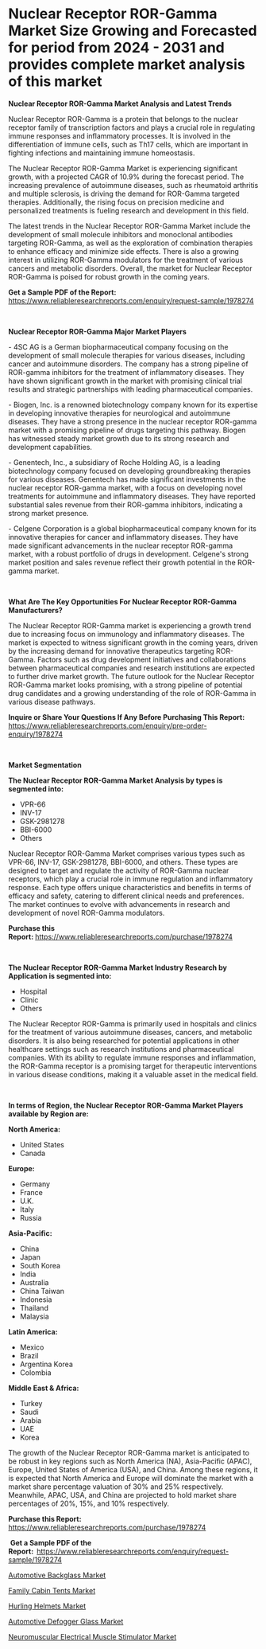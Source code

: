 <p><h1>Nuclear Receptor ROR-Gamma Market Size Growing and Forecasted for period from 2024 - 2031 and provides complete market analysis of this market</h1></p><p><strong>Nuclear Receptor ROR-Gamma Market Analysis and Latest Trends</strong></p>
<p><p>Nuclear Receptor ROR-Gamma is a protein that belongs to the nuclear receptor family of transcription factors and plays a crucial role in regulating immune responses and inflammatory processes. It is involved in the differentiation of immune cells, such as Th17 cells, which are important in fighting infections and maintaining immune homeostasis.</p><p>The Nuclear Receptor ROR-Gamma Market is experiencing significant growth, with a projected CAGR of 10.9% during the forecast period. The increasing prevalence of autoimmune diseases, such as rheumatoid arthritis and multiple sclerosis, is driving the demand for ROR-Gamma targeted therapies. Additionally, the rising focus on precision medicine and personalized treatments is fueling research and development in this field.</p><p>The latest trends in the Nuclear Receptor ROR-Gamma Market include the development of small molecule inhibitors and monoclonal antibodies targeting ROR-Gamma, as well as the exploration of combination therapies to enhance efficacy and minimize side effects. There is also a growing interest in utilizing ROR-Gamma modulators for the treatment of various cancers and metabolic disorders. Overall, the market for Nuclear Receptor ROR-Gamma is poised for robust growth in the coming years.</p></p>
<p><strong>Get a Sample PDF of the Report:&nbsp;</strong> <a href="https://www.reliableresearchreports.com/enquiry/request-sample/1978274">https://www.reliableresearchreports.com/enquiry/request-sample/1978274</a></p>
<p>&nbsp;</p>
<p><strong>Nuclear Receptor ROR-Gamma Major Market Players</strong></p>
<p><p>- 4SC AG is a German biopharmaceutical company focusing on the development of small molecule therapies for various diseases, including cancer and autoimmune disorders. The company has a strong pipeline of ROR-gamma inhibitors for the treatment of inflammatory diseases. They have shown significant growth in the market with promising clinical trial results and strategic partnerships with leading pharmaceutical companies.</p><p>- Biogen, Inc. is a renowned biotechnology company known for its expertise in developing innovative therapies for neurological and autoimmune diseases. They have a strong presence in the nuclear receptor ROR-gamma market with a promising pipeline of drugs targeting this pathway. Biogen has witnessed steady market growth due to its strong research and development capabilities.</p><p>- Genentech, Inc., a subsidiary of Roche Holding AG, is a leading biotechnology company focused on developing groundbreaking therapies for various diseases. Genentech has made significant investments in the nuclear receptor ROR-gamma market, with a focus on developing novel treatments for autoimmune and inflammatory diseases. They have reported substantial sales revenue from their ROR-gamma inhibitors, indicating a strong market presence.</p><p>- Celgene Corporation is a global biopharmaceutical company known for its innovative therapies for cancer and inflammatory diseases. They have made significant advancements in the nuclear receptor ROR-gamma market, with a robust portfolio of drugs in development. Celgene's strong market position and sales revenue reflect their growth potential in the ROR-gamma market.</p></p>
<p>&nbsp;</p>
<p><strong>What Are The Key Opportunities For Nuclear Receptor ROR-Gamma Manufacturers?</strong></p>
<p><p>The Nuclear Receptor ROR-Gamma market is experiencing a growth trend due to increasing focus on immunology and inflammatory diseases. The market is expected to witness significant growth in the coming years, driven by the increasing demand for innovative therapeutics targeting ROR-Gamma. Factors such as drug development initiatives and collaborations between pharmaceutical companies and research institutions are expected to further drive market growth. The future outlook for the Nuclear Receptor ROR-Gamma market looks promising, with a strong pipeline of potential drug candidates and a growing understanding of the role of ROR-Gamma in various disease pathways.</p></p>
<p><strong>Inquire or Share Your Questions If Any Before Purchasing This Report:</strong> <a href="https://www.reliableresearchreports.com/enquiry/pre-order-enquiry/1978274">https://www.reliableresearchreports.com/enquiry/pre-order-enquiry/1978274</a></p>
<p>&nbsp;</p>
<p><strong>Market Segmentation</strong></p>
<p><strong>The Nuclear Receptor ROR-Gamma Market Analysis by types is segmented into:</strong></p>
<p><ul><li>VPR-66</li><li>INV-17</li><li>GSK-2981278</li><li>BBI-6000</li><li>Others</li></ul></p>
<p><p>Nuclear Receptor ROR-Gamma Market comprises various types such as VPR-66, INV-17, GSK-2981278, BBI-6000, and others. These types are designed to target and regulate the activity of ROR-Gamma nuclear receptors, which play a crucial role in immune regulation and inflammatory response. Each type offers unique characteristics and benefits in terms of efficacy and safety, catering to different clinical needs and preferences. The market continues to evolve with advancements in research and development of novel ROR-Gamma modulators.</p></p>
<p><strong>Purchase this Report:&nbsp;</strong><a href="https://www.reliableresearchreports.com/purchase/1978274">https://www.reliableresearchreports.com/purchase/1978274</a></p>
<p>&nbsp;</p>
<p><strong>The Nuclear Receptor ROR-Gamma Market Industry Research by Application is segmented into:</strong></p>
<p><ul><li>Hospital</li><li>Clinic</li><li>Others</li></ul></p>
<p><p>The Nuclear Receptor ROR-Gamma is primarily used in hospitals and clinics for the treatment of various autoimmune diseases, cancers, and metabolic disorders. It is also being researched for potential applications in other healthcare settings such as research institutions and pharmaceutical companies. With its ability to regulate immune responses and inflammation, the ROR-Gamma receptor is a promising target for therapeutic interventions in various disease conditions, making it a valuable asset in the medical field.</p></p>
<p>&nbsp;</p>
<p><strong>In terms of Region, the Nuclear Receptor ROR-Gamma Market Players available by Region are:</strong></p>
<p>
    <p> <strong> North America: </strong>
        <ul>
            <li>United States</li>
            <li>Canada</li>
        </ul>
        </p> 
    <p> <strong> Europe: </strong>
        <ul>
            <li>Germany</li>
            <li>France</li>
            <li>U.K.</li>
            <li>Italy</li>
            <li>Russia</li>
        </ul>
        </p> 
    <p> <strong> Asia-Pacific: </strong>
        <ul>
            <li>China</li>
            <li>Japan</li>
            <li>South Korea</li>
            <li>India</li>
            <li>Australia</li>
            <li>China Taiwan</li>
            <li>Indonesia</li>
            <li>Thailand</li>
            <li>Malaysia</li>
        </ul>
        </p> 
    <p> <strong> Latin America: </strong>
        <ul>
            <li>Mexico</li>
            <li>Brazil</li>
            <li>Argentina Korea</li>
            <li>Colombia</li>
        </ul>
        </p> 
    <p> <strong> Middle East & Africa: </strong>
        <ul>
            <li>Turkey</li>
            <li>Saudi</li>
            <li>Arabia</li>
            <li>UAE</li>
            <li>Korea</li>
        </ul>
    </p>
    </p>
<p><p>The growth of the Nuclear Receptor ROR-Gamma market is anticipated to be robust in key regions such as North America (NA), Asia-Pacific (APAC), Europe, United States of America (USA), and China. Among these regions, it is expected that North America and Europe will dominate the market with a market share percentage valuation of 30% and 25% respectively. Meanwhile, APAC, USA, and China are projected to hold market share percentages of 20%, 15%, and 10% respectively.</p></p>
<p><strong>Purchase this Report: </strong><a href="https://www.reliableresearchreports.com/purchase/1978274">https://www.reliableresearchreports.com/purchase/1978274</a></p>
<p>&nbsp;<strong>Get a Sample PDF of the Report:&nbsp;&nbsp;</strong><a href="https://www.reliableresearchreports.com/enquiry/request-sample/1978274">https://www.reliableresearchreports.com/enquiry/request-sample/1978274</a></p>
<p><strong></strong></p>
<p><p><a href="https://eight-handstand-8fb.notion.site/Automotive-Backglass-Market-Size-Reflecting-a-Forecast-Till-2031-Market-By-Type-By-Application-and-15cc8b383968445b89a12cf16cab4fdd">Automotive Backglass Market</a></p><p><a href="https://view.publitas.com/reportprime-1/family-cabin-tents-market-size-share-trends-analysis-report-by-material-by-type-by-end-user-by-region-and-segment-forecasts-2024-2031/">Family Cabin Tents Market</a></p><p><a href="https://view.publitas.com/reportprime-1/global-hurling-helmets-market-size-and-market-trends-insights-and-projections-from-2024-to-2031/">Hurling Helmets Market</a></p><p><a href="https://skillful-vermicelli-b89.notion.site/Automotive-Defogger-Glass-Market-Size-Share-Trends-Analysis-Report-By-Material-By-Type-By-End-u-4092013ae0e94ace86a82ed9829d3a87">Automotive Defogger Glass Market</a></p><p><a href="https://fuschia-pecorino-a6d.notion.site/Neuromuscular-Electrical-Muscle-Stimulator-Market-Challenges-Opportunities-and-Growth-Drivers-and-c0fc0fa3874a4f3f8a7b3d46e1d8e3e6">Neuromuscular Electrical Muscle Stimulator Market</a></p></p>